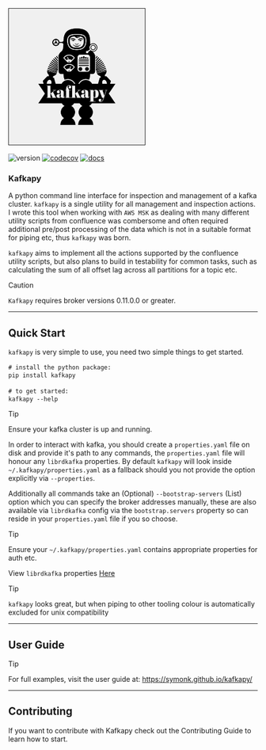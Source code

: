 <img src="https://github.com/symonk/kafkapy/blob/main/.github/images/logo.png" border="1" width="275" height="275">

![version](https://img.shields.io/pypi/v/kafkapy?color=%2342f54b&label=&style=flat-square)
[![codecov](https://codecov.io/gh/symonk/kafkapy/branch/main/graph/badge.svg)](https://codecov.io/gh/symonk/kafkapy)
[![docs](https://img.shields.io/badge/documentation-online-brightgreen.svg)](https://symonk.github.io/kafkapy/)

###  Kafkapy

A python command line interface for inspection and management of a kafka cluster.  `kafkapy` is a single utility
for all management and inspection actions.  I wrote this tool when working with `AWS MSK` as dealing with many
different utility scripts from confluence was combersome and often required additional pre/post processing of the
data which is not in a suitable format for piping etc, thus `kafkapy` was born.

`kafkapy` aims to implement all the actions supported by the confluence utility scripts, but also plans to build in
testability for common tasks, such as calculating the sum of all offset lag across all partitions for a topic etc.


> [!CAUTION]
> `Kafkapy` requires broker versions 0.11.0.0 or greater. 


-----

## Quick Start

`kafkapy` is very simple to use, you need two simple things to get started.

```console
# install the python package:
pip install kafkapy

# to get started:
kafkapy --help
```

> [!TIP]
> Ensure your kafka cluster is up and running.

In order to interact with kafka, you should create a `properties.yaml` file on disk and provide it's path to
any commands, the `properties.yaml` file will honour any `librdkafka` properties.  By default `kafkapy` will
look inside `~/.kafkapy/properties.yaml` as a fallback should you not provide the option explicitly via
`--properties`.   

Additionally all commands take an (Optional) `--bootstrap-servers` (List) option which you can specify the
broker addresses manually, these are also available via `librdkafka` config via the `bootstrap.servers` property
so can reside in your `properties.yaml` file if you so choose. 

> [!TIP]
> Ensure your `~/.kafkapy/properties.yaml` contains appropriate properties for auth etc.

View `librdkafka` properties [Here](https://github.com/confluentinc/librdkafka/blob/master/CONFIGURATION.md)

> [!TIP]
> `kafkapy` looks great, but when piping to other tooling colour is automatically excluded for unix compatibility 

-----

## User Guide

> [!TIP]
> For full examples, visit the user guide at: https://symonk.github.io/kafkapy/

-----

## Contributing

If you want to contribute with Kafkapy check out the Contributing Guide to learn how to start.
